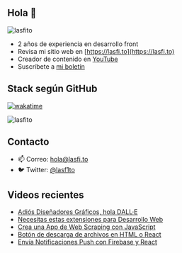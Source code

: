 
## Hola 👋

 
<img src="https://komarev.com/ghpvc/?username=lasfito&label=Profile%20views&color=0e75b6&style=flat" alt="lasfito" /> 



  - 2 años de experiencia en desarrollo front
  - Revisa mi sitio web en [https://lasfi.to](https://lasfi.to)
  - Creador de contenido en [YouTube](https://www.youtube.com/channel/UCwfeUZwjfNsIFqFURiqkLSw)
  - Suscríbete a <a href="http://s.1-2-3.dev"  target="_blank"> mi boletín </a>





<!-- Estadísticas

[![Lasfitos's GitHub stats](https://github-readme-stats.vercel.app/api?username=lasfito&hide=prs,issues,contribs&count_private=true&show_icons=true&theme=vue_dark&locale=es&hide_title=false&include_all_commits=true&custom_title=numericos)](https://github.com/anuraghazra/github-readme-stats)
-->

 
  

## Stack según GitHub
[![wakatime](https://wakatime.com/badge/user/5f64052e-88c6-4b16-a87a-e9f52142e69a.svg)](https://wakatime.com/@5f64052e-88c6-4b16-a87a-e9f52142e69a)




<img align="center" src="https://github-readme-stats.vercel.app/api/top-langs?username=lasfito&show_icons=true&hide=html&locale=es&layout=compact&custom_title=" alt="lasfito" /> 




## Contacto

- 📫 Correo: <a href='mailto:hola@lasfi.to '> hola@lasfi.to</a>
- 🐦 Twitter: <a href="https://twitter.com/lasf1to" target="blank"> @lasf1to</a>


## Videos recientes
<!-- BLOG-POST-LIST:START -->
- [Adiós Diseñadores Gráficos, hola DALL·E](https://www.youtube.com/watch?v=s6Q_7CXstlY)
- [Necesitas estas extensiones para Desarrollo Web](https://www.youtube.com/watch?v=2Hw7RD07GFk)
- [Crea una App de Web Scraping con JavaScript](https://www.youtube.com/watch?v=OX2LQRP82lk)
- [Botón de descarga de archivos en HTML o React](https://www.youtube.com/watch?v=nb4vZqjG4Kg)
- [Envía Notificaciones Push con Firebase y React](https://www.youtube.com/watch?v=KfyAuuujWAg)
<!-- BLOG-POST-LIST:END -->











  
